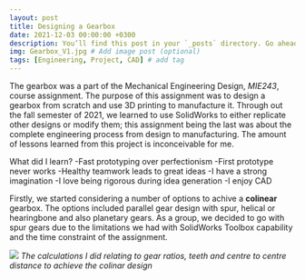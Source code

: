 ```yaml
---
layout: post
title: Designing a Gearbox
date: 2021-12-03 00:00:00 +0300
description: You’ll find this post in your `_posts` directory. Go ahead and edit it and re-build the site to see your changes. # Add post description (optional)
img: Gearbox_V1.jpg # Add image post (optional)
tags: [Engineering, Project, CAD] # add tag
---
```

The gearbox was a part of the Mechanical Engineering Design, *MIE243*, course assignment. The purpose of this assignment was to design a gearbox from scratch and use 3D printing to manufacture it. Through out the fall semester of 2021, we learned to use SolidWorks to either replicate other designs or modify them; this assignment being the last was about the complete engineering process from design to manufacturing. The amount of lessons learned from this project is inconceivable for me. 

What did I learn?
-Fast prototyping over perfectionism
-First prototype never works
-Healthy teamwork leads to great ideas
-I have a strong imagination 
-I love being rigorous during idea generation
-I enjoy CAD 

Firstly, we started considering a number of options to achive a **colinear** gearbox. The options included parallel gear design with spur, helical or hearingbone and also planetary gears. As a group, we decided to go with spur gears due to the limitations we had with SolidWorks Toolbox capability and the time constraint of the assignment. 

![](Gearbox_Calc.jpeg)
*The calculations I did relating to gear ratios, teeth and centre to centre distance to achieve the colinar design*


